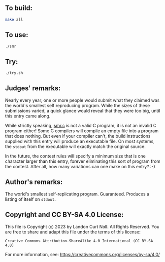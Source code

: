 ## To build:

```sh
make all
```


## To use:

```sh
./smr
```


## Try:

```sh
./try.sh
```


## Judges' remarks:

Nearly every year, one or more people would submit what they claimed
was the world's smallest self reproducing program.  While the sizes
of these submissions varied, a quick glance would reveal that they
were too big, until this entry came along.

While strictly speaking, [smr.c](smr.c) is not a valid C program, it is not an
invalid C program either!  Some C compilers will compile an empty file into a
program that does nothing.  But even if your compiler can't, the build
instructions supplied with this entry will produce an executable file.  On most
systems, the `stdout` from the executable will exactly match the original
source.

In the future, the contest rules will specify a minimum size that is one
character larger than this entry, forever eliminating this sort of program from
the contest.  After all, how many variations can one make on this entry? :-)


## Author's remarks:

The world's smallest self-replicating program. Guaranteed.
Produces a listing of itself on `stdout`.


## Copyright and CC BY-SA 4.0 License:

This file is Copyright (c) 2023 by Landon Curt Noll.  All Rights Reserved.
You are free to share and adapt this file under the terms of this license:

    Creative Commons Attribution-ShareAlike 4.0 International (CC BY-SA 4.0)

For more information, see: https://creativecommons.org/licenses/by-sa/4.0/
